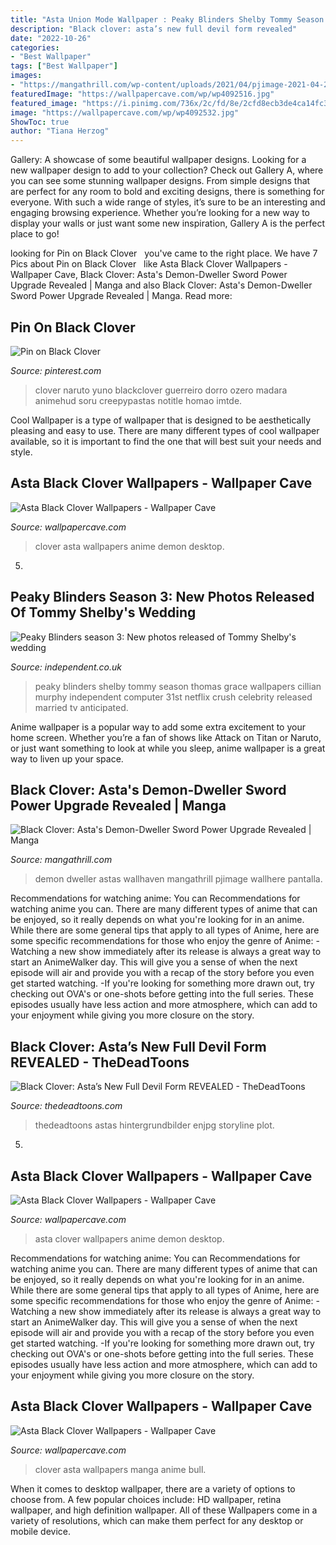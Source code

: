 ```yaml
---
title: "Asta Union Mode Wallpaper : Peaky Blinders Shelby Tommy Season Thomas Grace Wallpapers Cillian Murphy Independent Computer 31st Netflix Crush Celebrity Released Married Tv Anticipated"
description: "Black clover: asta’s new full devil form revealed"
date: "2022-10-26"
categories:
- "Best Wallpaper"
tags: ["Best Wallpaper"]
images:
- "https://mangathrill.com/wp-content/uploads/2021/04/pjimage-2021-04-24T161924.733-1024x576.jpg"
featuredImage: "https://wallpapercave.com/wp/wp4092516.jpg"
featured_image: "https://i.pinimg.com/736x/2c/fd/8e/2cfd8ecb3de4ca14fc3b776e7b2dfd85.jpg"
image: "https://wallpapercave.com/wp/wp4092532.jpg"
ShowToc: true
author: "Tiana Herzog"
---
```



Gallery: A showcase of some beautiful wallpaper designs.
Looking for a new wallpaper design to add to your collection? Check out Gallery A, where you can see some stunning wallpaper designs. From simple designs that are perfect for any room to bold and exciting designs, there is something for everyone. With such a wide range of styles, it’s sure to be an interesting and engaging browsing experience. Whether you’re looking for a new way to display your walls or just want some new inspiration, Gallery A is the perfect place to go!
		
		
		
		
		
		
		
	

		
looking for Pin on Black Clover ️ ️ you've came to the right place. We have 7 Pics about Pin on Black Clover ️ ️ like Asta Black Clover Wallpapers - Wallpaper Cave, Black Clover: Asta&#039;s Demon-Dweller Sword Power Upgrade Revealed | Manga and also Black Clover: Asta&#039;s Demon-Dweller Sword Power Upgrade Revealed | Manga. Read more:
		
    
## Pin On Black Clover ️ ️

<img loading=lazy src="https://i.pinimg.com/736x/2c/fd/8e/2cfd8ecb3de4ca14fc3b776e7b2dfd85.jpg" onerror="this.onerror=null;this.src='https://tse3.mm.bing.net/th?id=OIP._mUcktIvKFvOffB_fucrwAHaKN&amp;pid=15.1';" alt="Pin on Black Clover ️ ️">

_Source: pinterest.com_

>clover naruto yuno blackclover guerreiro dorro ozero madara animehud soru creepypastas notitle homao imtde. 

	

Cool Wallpaper is a type of wallpaper that is designed to be aesthetically pleasing and easy to use. There are many different types of cool wallpaper available, so it is important to find the one that will best suit your needs and style.

    
## Asta Black Clover Wallpapers - Wallpaper Cave

<img loading=lazy src="https://wallpapercave.com/wp/wp4092510.jpg" onerror="this.onerror=null;this.src='https://tse2.mm.bing.net/th?id=OIP.hNWygJ4y42RHMHtk3r1CFgHaEK&amp;pid=15.1';" alt="Asta Black Clover Wallpapers - Wallpaper Cave">

_Source: wallpapercave.com_

>clover asta wallpapers anime demon desktop. 

	

5.

    
## Peaky Blinders Season 3: New Photos Released Of Tommy Shelby&#039;s Wedding

<img loading=lazy src="https://static.independent.co.uk/s3fs-public/thumbnails/image/2016/04/26/08/peaky-blinders-3.jpg" onerror="this.onerror=null;this.src='https://tse4.mm.bing.net/th?id=OIP.UgxvlV17YOV6qacsowk1UwHaFj&amp;pid=15.1';" alt="Peaky Blinders season 3: New photos released of Tommy Shelby&#039;s wedding">

_Source: independent.co.uk_

>peaky blinders shelby tommy season thomas grace wallpapers cillian murphy independent computer 31st netflix crush celebrity released married tv anticipated. 

	

Anime wallpaper is a popular way to add some extra excitement to your home screen. Whether you’re a fan of shows like Attack on Titan or Naruto, or just want something to look at while you sleep, anime wallpaper is a great way to liven up your space.

    
## Black Clover: Asta&#039;s Demon-Dweller Sword Power Upgrade Revealed | Manga

<img loading=lazy src="https://mangathrill.com/wp-content/uploads/2021/04/pjimage-2021-04-24T161924.733-1024x576.jpg" onerror="this.onerror=null;this.src='https://tse1.mm.bing.net/th?id=OIP.7e_Lo_6EQFKPCIHFjr5xKQHaEK&amp;pid=15.1';" alt="Black Clover: Asta&#039;s Demon-Dweller Sword Power Upgrade Revealed | Manga">

_Source: mangathrill.com_

>demon dweller astas wallhaven mangathrill pjimage wallhere pantalla. 

	

Recommendations for watching anime: You can
Recommendations for watching anime you can. There are many different types of anime that can be enjoyed, so it really depends on what you're looking for in an anime. While there are some general tips that apply to all types of Anime, here are some specific recommendations for those who enjoy the genre of Anime: 
-Watching a new show immediately after its release is always a great way to start an AnimeWalker day. This will give you a sense of when the next episode will air and provide you with a recap of the story before you even get started watching. 
-If you're looking for something more drawn out, try checking out OVA's or one-shots before getting into the full series. These episodes usually have less action and more atmosphere, which can add to your enjoyment while giving you more closure on the story.

    
## Black Clover: Asta’s New Full Devil Form REVEALED - TheDeadToons

<img loading=lazy src="https://cdn.thedeadtoons.com/wp-content/uploads/2020/10/black-clover-astas-new-full-devil-form-unleashed-696x391.jpg" onerror="this.onerror=null;this.src='https://tse4.mm.bing.net/th?id=OIP.f0AZLkl7w0NknbEdm5QGOAHaEK&amp;pid=15.1';" alt="Black Clover: Asta’s New Full Devil Form REVEALED - TheDeadToons">

_Source: thedeadtoons.com_

>thedeadtoons astas hintergrundbilder enjpg storyline plot. 

	

5.

    
## Asta Black Clover Wallpapers - Wallpaper Cave

<img loading=lazy src="https://wallpapercave.com/wp/wp4092516.jpg" onerror="this.onerror=null;this.src='https://tse3.mm.bing.net/th?id=OIP.fuD4wyciMH5vXKqEbRrPuAHaEK&amp;pid=15.1';" alt="Asta Black Clover Wallpapers - Wallpaper Cave">

_Source: wallpapercave.com_

>asta clover wallpapers anime demon desktop. 

	

Recommendations for watching anime: You can
Recommendations for watching anime you can. There are many different types of anime that can be enjoyed, so it really depends on what you're looking for in an anime. While there are some general tips that apply to all types of Anime, here are some specific recommendations for those who enjoy the genre of Anime: 
-Watching a new show immediately after its release is always a great way to start an AnimeWalker day. This will give you a sense of when the next episode will air and provide you with a recap of the story before you even get started watching. 
-If you're looking for something more drawn out, try checking out OVA's or one-shots before getting into the full series. These episodes usually have less action and more atmosphere, which can add to your enjoyment while giving you more closure on the story.

    
## Asta Black Clover Wallpapers - Wallpaper Cave

<img loading=lazy src="https://wallpapercave.com/wp/wp4092532.jpg" onerror="this.onerror=null;this.src='https://tse3.mm.bing.net/th?id=OIP.cxRN5qfBnz2f8H70OOX40AHaEu&amp;pid=15.1';" alt="Asta Black Clover Wallpapers - Wallpaper Cave">

_Source: wallpapercave.com_

>clover asta wallpapers manga anime bull. 

	

When it comes to desktop wallpaper, there are a variety of options to choose from. A few popular choices include: HD wallpaper, retina wallpaper, and high definition wallpaper. All of these Wallpapers come in a variety of resolutions, which can make them perfect for any desktop or mobile device. 

